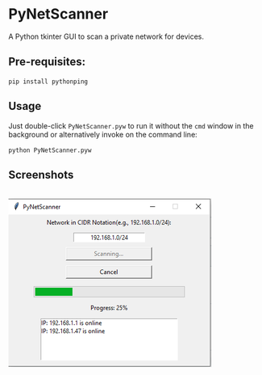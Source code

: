 # PyNetScanner

A Python tkinter GUI to scan a private network for devices.

## Pre-requisites:
```
pip install pythonping
```

## Usage
Just double-click `PyNetScanner.pyw` to run it without the `cmd` window in the background or alternatively invoke on the command line:
```
python PyNetScanner.pyw
```

## Screenshots
\
<img src="PyNetScanner.png">
